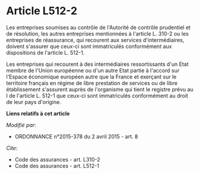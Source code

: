 # Article L512-2

Les entreprises soumises au contrôle de l'Autorité de contrôle prudentiel et de résolution, les autres entreprises
mentionnées à l'article L. 310-2 ou les entreprises de réassurance, qui recourent aux services d'intermédiaires, doivent
s'assurer que ceux-ci sont immatriculés conformément aux dispositions de l'article L. 512-1. 

Les entreprises qui recourent à des intermédiaires ressortissants d'un Etat membre de  l'Union européenne ou d'un autre Etat
partie à l'accord sur l'Espace économique européen autre que la France et exerçant sur le territoire français en régime de
libre prestation de services ou de libre établissement s'assurent auprès de l'organisme qui tient le registre prévu au I de
l'article L. 512-1 que ceux-ci sont immatriculés conformément au droit de leur pays d'origine.

**Liens relatifs à cet article**

_Modifié par_:

  - ORDONNANCE n°2015-378 du 2 avril 2015 - art. 8

_Cite_:

  - Code des assurances - art. L310-2
  - Code des assurances - art. L512-1
